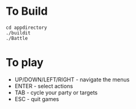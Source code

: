 # To Build
```
cd appdirectory
./buildit
./Battle
```

# To play

* UP/DOWN/LEFT/RIGHT - navigate the menus
* ENTER - select actions
* TAB - cycle your party or targets
* ESC - quit games
